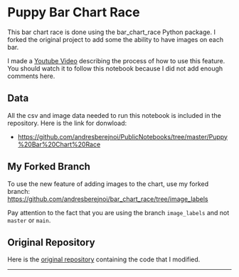 # Puppy Bar Chart Race

This bar chart race is done using the bar_chart_race Python package. I forked the original project to add some the ability to have images on each bar. 

I made a [Youtube Video](https://youtu.be/9hqGRehzEsI) describing the process of how to use this feature. You should watch it to follow this notebook because I did not add enough comments here. 

## Data
All the csv and image data needed to run this notebook is included in the repository. Here is the link for donwload:
- https://github.com/andresberejnoi/PublicNotebooks/tree/master/Puppy%20Bar%20Chart%20Race

## My Forked Branch
To use the new feature of adding images to the chart, use my forked branch: https://github.com/andresberejnoi/bar_chart_race/tree/image_labels

Pay attention to the fact that you are using the branch `image_labels` and not `master` or `main`. 

## Original Repository
Here is the [original repository](https://github.com/dexplo/bar_chart_race) containing the code that I modified.

---